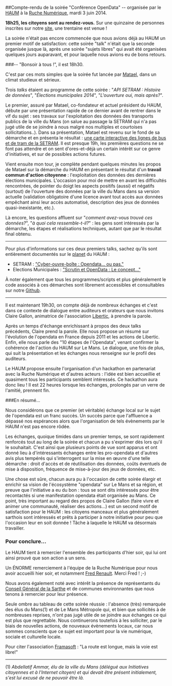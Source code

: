 <!--t Retour sur la Conférence OpenData du HAUM t-->

##Compte-rendu de la soirée "Conférence OpenData"
-- organisée par le  [HAUM][1] à la [Ruche Numérique][2], mardi 3 juin 2014.

**18h25, les citoyens sont au rendez-vous.**
Sur une quinzaine de personnes inscrites sur notre [site][3], une trentaine est venue !

La soirée n'était pas encore commencée que nous avions déjà au HAUM un premier motif de satisfaction: cette soirée "talk" n'était que la seconde organisée jusque là, après une soirée "sujets libres" qui avait été organisées quelques jours auparavant, et pour laquelle nous avions eu de bons retours.

###-- "Bonsoir à tous !", il est 18h30.

C'est par ces mots simples que la soirée fut lancée par [Matael][4], dans un climat studieux et sérieux.

Trois *talks* étaient au programme de cette soirée : "*API SETRAM : Histoire de données*", "*Élections municipales 2014*", "*L'ouverture oui, mais après?*".

Le premier, assuré par Matael, co-fondateur et actuel président du HAUM, débute par une présentation rapide de ce dernier avant de rentrer dans le vif du sujet : ses travaux sur l'exploitation des données des transports publics de la ville du Mans (on salue au passage la SETRAM qui n'a pas jugé utile de se joindre à nous malgré nos multiples et courtoises sollicitations..).
Dans sa présentation, Matael est revenu sur le fond de sa démarche et en présenta le résultat : [une carte interactive des lignes de bus et de tram de la SETRAM][5].
Il est presque 19h, les premières questions ne se font pas attendre et on sent d'ores-et-déjà un certain intérêt sur ce genre d'initiatives, et sur de possibles actions futures.

Vient ensuite mon tour, je complète pendant quelques minutes les propos de Matael sur la démarche du HAUM en présentant le résultat d'un **travail commun d'action citoyenne** : l'exploitation des données des dernières élections municipales.
L'occasion pour moi de mettre en avant les difficultés rencontrées, de pointer du doigt les aspects positifs (aussi) et négatifs (surtout) de l'ouverture des données par la ville du Mans dans sa version actuelle (validation obligatoire d'une licence avant tout accès aux données empêchant ainsi leur accès automatisé, description des jeux de données quasi-inexistante, etc.).

Là encore, les questions affluent sur "*comment avez-vous trouvé ces données?*", "*à quoi cela ressemble-t-il?*" : les gens sont intéressés par la démarche, les étapes et réalisations techniques, autant que par le résultat final obtenu.


----------


Pour plus d'informations sur ces deux premiers talks, sachez qu'ils sont entièrement documentés sur le [planet][6] du HAUM :

 - SETRAM : ["Cyber-ouvre-boîte : Opendata... ou pas."][7]
 - Elections Municipales : ["Scrutin et OpenData : Le concept..."][8]

À noter également que tous les programmes/scripts et plus généralement le code associés à ces démarches sont librement accessibles et consultables sur notre [Github][9].


----------


Il est maintenant 19h30, on compte déjà de nombreux échanges et c'est dans ce contexte de dialogue entre auditeurs et orateurs que nous invitons Claire Gallon, animatrice de l'association [Libertic][10], à prendre la parole.

Après un temps d'échange enrichissant à propos des deux talks précédents, Claire prend la parole.
Elle nous propose un résumé sur l'évolution de l'opendata en France depuis 2011 et les actions de Libertic. Enfin, elle nous parle des "10 étapes de l'Opendata", venant confirmer la cohérence de l'action du HAUM sur Le Mans.
Le dialogue, une fois de plus, qui suit la présentation et les échanges nous renseigne sur le profil des auditeurs.

Le HAUM propose ensuite l'organisation d'un hackathon en partenariat avec la Ruche Numérique et d'autres acteurs : l'idée est bien accueillie et quasiment tous les participants semblent intéressés. Ce hackathon aura donc lieu !
Il est 22 heures lorsque les échanges, prolongés par un verre de l'amitié, prennent fin.

###En résumé...
    
Nous considérons que ce premier (et véritable) échange local sur le sujet de l'opendata est un franc succès.
Un succès parce que l'affluence a dépassé nos espérances alors que l'organisation de tels évènements par le HAUM n'est pas encore rôdée.
    
Les échanges, quoique timides dans un premier temps, se sont rapidement renforcés tout au long de la soirée et chacun a pu s'exprimer dès lors qu'il le souhaitait.
C'est ainsi que plusieurs points de vue sont apparus et ont donné lieu à d'intéressants échanges entre les pro-opendata et d'autres avis plus tempérés qui s'interrogent sur la mise en œuvre d'une telle démarche : droit d'accès et de réutilisation des données, coûts éventuels de mise à disposition, fréquence de mise-à-jour des jeux de données, etc.

Une chose est sûre, chacun aura pu à l'occasion de cette soirée élargir et enrichir sa vision de l'écosystème "opendata" sur Le Mans et sa région, et preuve que l'initiative a eu du bon : tous se sont dits intéressés pour être recontactés si une manifestation opendata était organisée au Mans.
Ce point, très important au regard des propos de Claire Gallon (faire vivre et animer une communauté, réaliser des actions...) est un second motif de satisfaction pour le HAUM : les citoyens manceaux et plus généralement sarthois sont intéressés et prêts à participer à notre initiative pour peu que l'occasion leur en soit donnée !
Tâche à laquelle le HAUM va désormais travailler.

### Pour conclure...

Le HAUM tient à remercier l'ensemble des participants d'hier soir, qui lui ont ainsi prouvé que son action a un sens.

Un ÉNORME remerciement à l'équipe de la Ruche Numérique pour nous avoir accueilli hier soir, et notamment [Fred Renault][11]. Merci Fred ! ;-)

Nous avons également noté avec intérêt la présence de représentants du [Conseil Général de la Sarthe][12] et de communes environnantes que nous tenons à remercier pour leur présence.

Seule ombre au tableau de cette soirée réussie : l'absence (très) remarquée des élus du Mans(1) et de Le Mans Métropole qui, et bien que sollicités à de nombreuses reprises, n'ont pas jugé utile de se joindre aux échanges ce qui est plus que regrettable. Nous continuerons toutefois à les solliciter, par le biais de nouvelles actions, de nouveaux évènements locaux, car nous sommes conscients que ce sujet est important pour la vie numérique, sociale et culturelle locale.

Pour citer l'association [Framasoft][13] : "La route est longue, mais la voie est libre!"


----------


(1) *Abdellatif Ammar, élu de la ville du Mans (délégué aux Initiatives citoyennes et à l'Internet citoyen) et qui devait être présent initialement, s'est lui excusé de ne pouvoir être là.*


  [1]: http://haum.org/
  [2]: http://www.laruchenumerique.com/
  [3]: talks.haum.org
  [4]: http://matael.org/
  [5]: http://matael.org/~matael/timeoMAP/
  [6]: http://blog.matael.org/writing/cyber-ouvre-boite-opendata-ou-pas/
  [7]: http://blog.matael.org/writing/cyber-ouvre-boite-opendata-ou-pas/
  [8]: http://blog.matael.org/writing/scrutin-et-opendata-le-concept/
  [9]: https://github.com/haum
  [10]: https://libertic.wordpress.com/
  [11]: https://twitter.com/renaultfred
  [12]: http://www.cg72.fr/
  [13]: http://www.framasoft.net/